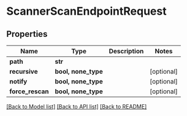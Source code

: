 # ScannerScanEndpointRequest


## Properties

Name | Type | Description | Notes
------------ | ------------- | ------------- | -------------
**path** | **str** |  | 
**recursive** | **bool, none_type** |  | [optional] 
**notify** | **bool, none_type** |  | [optional] 
**force_rescan** | **bool, none_type** |  | [optional] 

[[Back to Model list]](../README.md#models) [[Back to API list]](../README.md#api-endpoints) [[Back to README]](../README.md)


